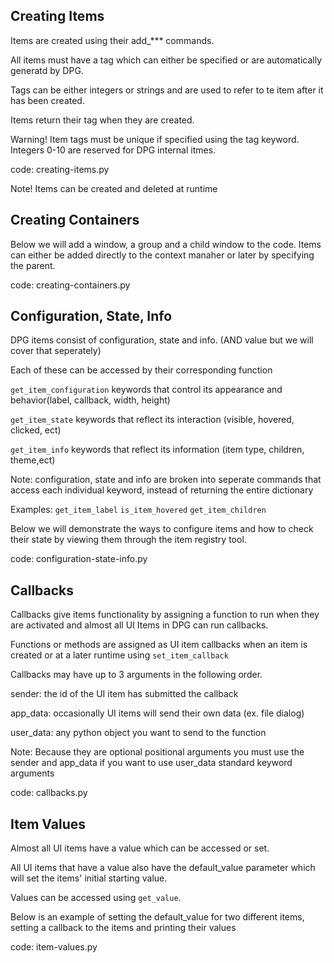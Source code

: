 Creating Items 
------------------------------------------------------

Items are created using their add_*** commands. 

All items must have a tag which can either be specified or are automatically generatd by DPG. 

Tags can be either integers or strings and are used to refer to te item after it has been created. 

Items return their tag when they are created. 

Warning! Item tags must be unique if specified using the tag keyword. Integers 0-10 are reserved for DPG internal itmes. 

code: creating-items.py 

Note! Items can be created and deleted at runtime 

Creating Containers
---------------------------------------------------------------

Below we will add a window, a group and a child window to the code. Items can either be added directly to the context manaher or later by specifying the parent.  

code: creating-containers.py 

Configuration, State, Info
---------------------------------------------------------------------
DPG items consist of configuration, state and info. (AND value but we will cover that seperately)

Each of these can be accessed by their corresponding function 

`get_item_configuration` keywords that control its appearance and behavior(label, callback, width, height)

`get_item_state` keywords that reflect its interaction (visible, hovered, clicked, ect)

`get_item_info` keywords that reflect its information (item type, children, theme,ect)

Note: configuration, state and info are broken into seperate commands that access each individual keyword, instead of returning the entire dictionary 

Examples:
`get_item_label`
`is_item_hovered`
`get_item_children`

Below we will demonstrate the ways to configure items and how to check their state by viewing them through the item registry tool. 

code: configuration-state-info.py

Callbacks
------------------------------------------------------------

Callbacks give items functionality by assigning a function to run when they are 
activated and almost all UI Items in DPG can run callbacks. 

Functions or methods are assigned as UI item callbacks when an item is created or at a later runtime using `set_item_callback`

Callbacks may have up to 3 arguments in the following order. 

sender: the id of the UI item has submitted the callback 

app_data: occasionally UI items will send their own data (ex. file dialog)

user_data: any python object you want to send to the function 

Note: Because they are optional positional arguments you must use the sender and app_data if you want to use user_data standard keyword arguments 

code: callbacks.py 

Item Values
-------------------------------------------------------------------------

Almost all UI items have a value which can be accessed or set. 

All UI items that have a value also have the default_value parameter which will set the items' initial starting value. 

Values can be accessed using `get_value`. 

Below is an example of setting the default_value for two different items, setting a callback to the items and printing their values 

code: item-values.py 




































